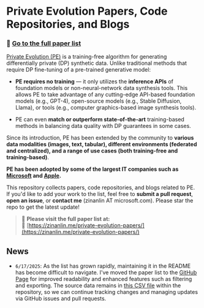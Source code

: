 # Private Evolution Papers, Code Repositories, and Blogs

### 🔗 [Go to the full paper list](https://zinanlin.me/private-evolution-papers/)

[Private Evolution (PE)](https://arxiv.org/abs/2305.15560) is a training-free algorithm for generating differentially private (DP) synthetic data. Unlike traditional methods that require DP fine-tuning of a pre-trained generative model:

* __PE requires no training__ — it only utilizes the __inference APIs__ of foundation models or non-neural-network data synthesis tools. This allows PE to take advantage of any cutting-edge API-based foundation models (e.g., GPT-4), open-source models (e.g., Stable Diffusion, Llama), or tools (e.g., computer graphics-based image synthesis tools).

* PE can even __match or outperform state-of-the-art__ training-based methods in balancing data quality with DP guarantees in some cases.

Since its introduction, PE has been extended by the community to __various data modalities (images, text, tabular), different environments (federated and centralized), and a range of use cases (both training-free and training-based)__.

**PE has been adopted by some of the largest IT companies such as [Microsoft](https://www.microsoft.com/en-us/research/blog/the-crossroads-of-innovation-and-privacy-private-synthetic-data-for-generative-ai/) and [Apple](https://machinelearning.apple.com/research/differential-privacy-aggregate-trends).**

This repository collects papers, code repositories, and blogs related to PE. If you'd like to add your work to the list, feel free to __submit a pull request__, __open an issue__, or __contact me__ (zinanlin AT microsoft.com). Please star the repo to get the latest update!

> 🚀 **Please visit the full paper list at:**  
> 🔗 [https://zinanlin.me/private-evolution-papers/](https://zinanlin.me/private-evolution-papers/)

## News  
* `6/17/2025`: As the list has grown rapidly, maintaining it in the README has become difficult to navigate. I've moved the paper list to the [GitHub Page](https://zinanlin.me/private-evolution-papers/) for improved readability and enhanced features such as filtering and exporting. The source data remains in [this CSV file](https://github.com/fjxmlzn/private-evolution-papers/blob/main/papers.csv) within the repository, so we can continue tracking changes and managing updates via GitHub issues and pull requests.
